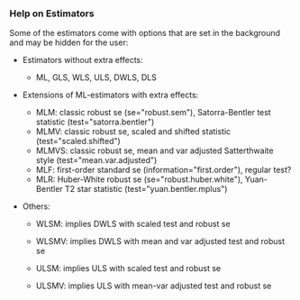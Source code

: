 
### Help on Estimators
Some of the estimators come with options that are set in the background and may be hidden for the user:

- Estimators without extra effects: 
	- ML, GLS, WLS, ULS, DWLS, DLS

- Extensions of ML-estimators with extra effects: 
	- MLM: classic robust se (se="robust.sem"), Satorra-Bentler test statistic (test="satorra.bentler")
	- MLMV: classic robust se, scaled and shifted statistic (test="scaled.shifted")
	- MLMVS: classic robust se, mean and var adjusted Satterthwaite style (test="mean.var.adjusted")
	- MLF: first-order standard se (information="first.order"), regular test?
	- MLR: Huber-White robust se (se="robust.huber.white"), Yuan-Bentler T2 star statistic (test="yuan.bentler.mplus")

- Others: 
	- WLSM: implies DWLS with scaled test and robust se
	- WLSMV: implies DWLS with mean and var adjusted test and robust se
	
	- ULSM: implies ULS with scaled test and robust se
	- ULSMV: implies ULS with mean-var adjusted test and robust se